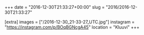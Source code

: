 +++
date = "2016-12-30T21:33:27+00:00"
slug = "2016/2016-12-30T21:33:27"

[extra]
images = ["/2016-12-30_21-33-27_UTC.jpg"]
instagram = "https://instagram.com/p/BOqBGNcgA45"
location = "Kluuvi"
+++
